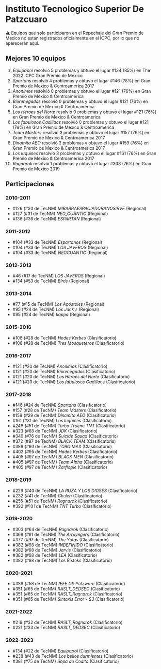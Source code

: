 # Instituto Tecnologico Superior De Patzcuaro

:warning: Equipos que solo participaron en el Repechaje del Gran Premio de México no están registrados oficialmente en el ICPC, por lo que no aparecerán aquí.

## Mejores 10 equipos

1. _Equipapoi_ resolvió 5 problemas y obtuvo el lugar #134 (85%) en The 2022 ICPC Gran Premio de Mexico
1. _Spartans_ resolvió 4 problemas y obtuvo el lugar #146 (78%) en Gran Premio de Mexico & Centroamerica 2017
1. _Anonimos_ resolvió 0 problemas y obtuvo el lugar #121 (76%) en Gran Premio de Mexico & Centroamerica
1. _Biorenegados_ resolvió 0 problemas y obtuvo el lugar #121 (76%) en Gran Premio de Mexico & Centroamerica
1. _Los Héroes del Norte_ resolvió 0 problemas y obtuvo el lugar #121 (76%) en Gran Premio de Mexico & Centroamerica
1. _Los fabulosos Cadillacs_ resolvió 0 problemas y obtuvo el lugar #121 (76%) en Gran Premio de Mexico & Centroamerica
1. _Team Masters_ resolvió 3 problemas y obtuvo el lugar #157 (76%) en Gran Premio de Mexico & Centroamerica 2017
1. _Dinamita AEO_ resolvió 3 problemas y obtuvo el lugar #159 (76%) en Gran Premio de Mexico & Centroamerica 2017
1. _Los luquines_ resolvió 3 problemas y obtuvo el lugar #161 (76%) en Gran Premio de Mexico & Centroamerica 2017
1. _Ragnarok_ resolvió 1 problemas y obtuvo el lugar #303 (76%) en Gran Premio de Mexico 2019

## Participaciones

### 2010-2011

- #126 (#30 de TecNM) _MIBARRAESPACIADORANOSIRVE_ (Regional)
- #127 (#31 de TecNM) _NEO_CUANTIC_ (Regional)
- #136 (#36 de TecNM) _ESPARTAN_ (Regional)

### 2011-2012

- #104 (#33 de TecNM) _Espartanos_ (Regional)
- #104 (#33 de TecNM) _LOS JAVEROS_ (Regional)
- #104 (#33 de TecNM) _NEOCUANTIC_ (Regional)

### 2012-2013

- #46 (#17 de TecNM) _LOS JAVEROS_ (Regional)
- #134 (#53 de TecNM) _Birds_ (Regional)

### 2013-2014

- #77 (#15 de TecNM) _Los Apóstoles_ (Regional)
- #95 (#24 de TecNM) _Los Jack's_ (Regional)
- #95 (#24 de TecNM) _kappa_ (Regional)

### 2015-2016

- #108 (#28 de TecNM) _Hades Kerbes_ (Clasificatorio)
- #108 (#28 de TecNM) _Tres Mosqueteros_ (Clasificatorio)

### 2016-2017

- #121 (#20 de TecNM) _Anonimos_ (Clasificatorio)
- #121 (#20 de TecNM) _Biorenegados_ (Clasificatorio)
- #121 (#20 de TecNM) _Los Héroes del Norte_ (Clasificatorio)
- #121 (#20 de TecNM) _Los fabulosos Cadillacs_ (Clasificatorio)

### 2017-2018

- #146 (#24 de TecNM) _Spartans_ (Clasificatorio)
- #157 (#28 de TecNM) _Team Masters_ (Clasificatorio)
- #159 (#29 de TecNM) _Dinamita AEO_ (Clasificatorio)
- #161 (#31 de TecNM) _Los luquines_ (Clasificatorio)
- #248 (#51 de TecNM) _Turbo Trueno TNT_ (Clasificatorio)
- #323 (#68 de TecNM) _JDK_ (Clasificatorio)
- #349 (#76 de TecNM) _Suicide Squad_ (Clasificatorio)
- #372 (#87 de TecNM) _BLACK TEAM_ (Clasificatorio)
- #388 (#90 de TecNM) _TORO MAX_ (Clasificatorio)
- #402 (#95 de TecNM) _Hades Kerbes_ (Clasificatorio)
- #405 (#97 de TecNM) _BLACK MEN_ (Clasificatorio)
- #405 (#97 de TecNM) _Team Alpha_ (Clasificatorio)
- #405 (#97 de TecNM) _Zarflopie_ (Clasificatorio)

### 2018-2019

- #229 (#40 de TecNM) _LA RUZA Y LOS DIOSES_ (Clasificatorio)
- #232 (#41 de TecNM) _Ghuleh_ (Clasificatorio)
- #255 (#51 de TecNM) _Ragnarok_ (Clasificatorio)
- #392 (#101 de TecNM) _TNT Turbo_ (Clasificatorio)

### 2019-2020

- #303 (#64 de TecNM) _Ragnarok_ (Clasificatorio)
- #368 (#91 de TecNM) _The Arrayngers_ (Clasificatorio)
- #377 (#97 de TecNM) _The Yutas_ (Clasificatorio)
- #382 (#98 de TecNM) _INDEFINIDO_ (Clasificatorio)
- #382 (#98 de TecNM) _Jarvis_ (Clasificatorio)
- #382 (#98 de TecNM) _LEA_ (Clasificatorio)
- #382 (#98 de TecNM) _Los Bisteks_ (Clasificatorio)

### 2020-2021

- #339 (#58 de TecNM) _IEEE CS Pátzware_ (Clasificatorio)
- #351 (#65 de TecNM) _RASLT_DEDSEC_ (Clasificatorio)
- #351 (#65 de TecNM) _RASLT_Ragnarok_ (Clasificatorio)
- #351 (#65 de TecNM) _Sintaxis Error - S3_ (Clasificatorio)

### 2021-2022

- #219 (#32 de TecNM) _RASLT_Ragnarok_ (Clasificatorio)
- #221 (#33 de TecNM) _RASLT_DEDSEC_ (Clasificatorio)

### 2022-2023

- #134 (#22 de TecNM) _Equipapoi_ (Clasificatorio)
- #238 (#43 de TecNM) _Los bellos durmientes_ (Clasificatorio)
- #381 (#75 de TecNM) _Sopa de Codito_ (Clasificatorio)



